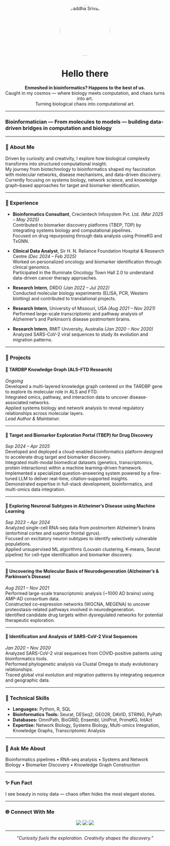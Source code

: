 <!-- GitHub Profile README for Shraddha Srivastava -->
<!-- Place your profile image as image.png in the same folder -->

<p align="center">
  <img src="image.png" alt="Shraddha Srivastava" width="160" style="border-radius: 50%;">
</p>

<h1 align="center">Hello there</h1>

<p align="center">
  <b>Enmeshed in bioinformatics? Happens to the best of us.</b><br>
  Caught in my cosmos — where biology meets computation, and chaos turns into art.<br>
  Turning biological chaos into computational art.
</p>

---

### Bioinformatician — From molecules to models — building data-driven bridges in computation and biology

---

### 🌿 About Me  
Driven by curiosity and creativity, I explore how biological complexity transforms into structured computational insight.  
My journey from biotechnology to bioinformatics shaped my fascination with molecular networks, disease mechanisms, and data-driven discovery.  
Currently focusing on systems biology, network science, and knowledge graph–based approaches for target and biomarker identification.

---

### 💼 Experience
- **Bioinformatics Consultant**, Crecientech Infosystem Pvt. Ltd. *(Mar 2025 – May 2025)*  
  Contributed to biomarker discovery platforms (TBEP, TDP) by integrating systems biology and computational pipelines.  
  Focused on drug repurposing through data analysis using PrimeKG and TxGNN.

- **Clinical Data Analyst**, Sir H. N. Reliance Foundation Hospital & Research Centre *(Dec 2024 – Feb 2025)*  
  Worked on personalized oncology and biomarker identification through clinical genomics.  
  Participated in the Illuminate Oncology Town Hall 2.0 to understand data-driven cancer therapy approaches.

- **Research Intern**, DRDO *(Jan 2022 – Jul 2022)*  
  Conducted molecular biology experiments (ELISA, PCR, Western blotting) and contributed to translational projects.

- **Research Intern**, University of Missouri, USA *(Aug 2021 – Nov 2021)*  
  Performed large-scale transcriptomic and pathway analysis of Alzheimer’s and Parkinson’s disease postmortem brains.

- **Research Intern**, RMIT University, Australia *(Jan 2020 – Nov 2020)*  
  Analyzed SARS-CoV-2 viral sequences to study its evolution and migration patterns.

---

### 🔬 Projects

#### 🧩 **TARDBP Knowledge Graph (ALS–FTD Research)**  
*Ongoing*  
Developed a multi-layered knowledge graph centered on the TARDBP gene to explore its molecular role in ALS and FTD.  
Integrated omics, pathway, and interaction data to uncover disease-associated networks.  
Applied systems biology and network analysis to reveal regulatory relationships across molecular layers.  
*Lead Author & Maintainer.*

---

#### 💊 **Target and Biomarker Exploration Portal (TBEP) for Drug Discovery**  
*Sep 2024 – Apr 2025*  
Developed and deployed a cloud-enabled bioinformatics platform designed to accelerate drug target and biomarker discovery.  
Integrated multi-modal biomedical datasets (genetics, transcriptomics, protein interactions) within a machine learning–driven framework.  
Implemented a specialized question-answering system powered by a fine-tuned LLM to deliver real-time, citation-supported insights.  
Demonstrated expertise in full-stack development, bioinformatics, and multi-omics data integration.

---

#### 🧠 **Exploring Neuronal Subtypes in Alzheimer’s Disease using Machine Learning**  
*Sep 2023 – Apr 2024*  
Analyzed single-cell RNA-seq data from postmortem Alzheimer’s brains (entorhinal cortex and superior frontal gyrus).  
Focused on excitatory neuron subtypes to identify selectively vulnerable populations.  
Applied unsupervised ML algorithms (Louvain clustering, K-means, Seurat pipeline) for cell-type identification and biomarker discovery.

---

#### 🧬 **Uncovering the Molecular Basis of Neurodegeneration (Alzheimer’s & Parkinson’s Disease)**  
*Aug 2021 – Nov 2021*  
Performed large-scale transcriptomic analysis (~1000 AD brains) using AMP-AD consortium data.  
Constructed co-expression networks (WGCNA, MEGENA) to uncover proteostasis-related pathways involved in neurodegeneration.  
Identified candidate drug targets within dysregulated networks for potential therapeutic exploration.

---

#### 🧫 **Identification and Analysis of SARS-CoV-2 Viral Sequences**  
*Jan 2020 – Nov 2020*  
Analyzed SARS-CoV-2 viral sequences from COVID-positive patients using bioinformatics tools.  
Performed phylogenetic analysis via Clustal Omega to study evolutionary relationships.  
Traced global viral evolution and migration patterns by integrating sequence and geographic data.

---

### 🧠 Technical Skills
- **Languages:** Python, R, SQL  
- **Bioinformatics Tools:** Seurat, DESeq2, GEO2R, DAVID, STRING, PyPath  
- **Databases:** OmniPath, BioGRID, Ensembl, UniProt, PrimeKG, IntAct  
- **Expertise:** Network Biology, Systems Biology, Multi-omics Integration, Knowledge Graphs, Transcriptomic Analysis  

---

### 💬 Ask Me About  
Bioinformatics pipelines • RNA-seq analysis • Systems and Network Biology • Biomarker Discovery • Knowledge Graph Construction  

---

### ✨ Fun Fact  
I see beauty in noisy data — chaos often hides the most elegant stories.  

---

### 🌐 Connect With Me  
<p align="center">
  <a href="https://github.com/shraddha-sri14"><img src="https://img.shields.io/badge/GitHub-181717?style=for-the-badge&logo=github&logoColor=white"/></a>
  <a href="https://www.kaggle.com/"><img src="https://img.shields.io/badge/Kaggle-20BEFF?style=for-the-badge&logo=kaggle&logoColor=white"/></a>
  <a href="mailto:shraddhasrivastava.bio@gmail.com"><img src="https://img.shields.io/badge/Email-D14836?style=for-the-badge&logo=gmail&logoColor=white"/></a>
</p>

---

<p align="center">
  <i>“Curiosity fuels the exploration. Creativity shapes the discovery.”</i>
</p>

